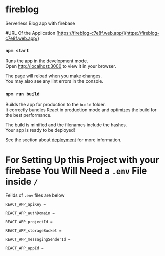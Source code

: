 # fireblog

Serverless Blog app with firebase

#URL Of the Application 
[https://fireblog-c7e8f.web.app/](https://fireblog-c7e8f.web.app/)

### `npm start`

Runs the app in the development mode.\
Open [http://localhost:3000](http://localhost:3000) to view it in your browser.

The page will reload when you make changes.\
You may also see any lint errors in the console.

### `npm run build`

Builds the app for production to the `build` folder.\
It correctly bundles React in production mode and optimizes the build for the best performance.

The build is minified and the filenames include the hashes.\
Your app is ready to be deployed!

See the section about [deployment](https://facebook.github.io/create-react-app/docs/deployment) for more information.

# For Setting Up this Project with your firebase You Will Need a `.env` File inside `/`

Feilds of `.env` files are below

`REACT_APP_apiKey = `

`REACT_APP_authDomain = `

`REACT_APP_projectId = `

`REACT_APP_storageBucket = `

`REACT_APP_messagingSenderId = `

`REACT_APP_appId = `
